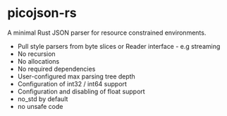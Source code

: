 # picojson-rs

A minimal Rust JSON parser for resource constrained environments.

- Pull style parsers from byte slices or Reader interface - e.g streaming
- No recursion
- No allocations
- No required dependencies
- User-configured max parsing tree depth
- Configuration of int32 / int64 support
- Configuration and disabling of float support
- no_std by default
- no unsafe code
